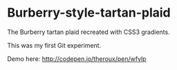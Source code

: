 Burberry-style-tartan-plaid
===========================

The Burberry tartan plaid recreated with CSS3 gradients.

This was my first Git experiment.

Demo here: http://codepen.io/theroux/pen/wfylp
